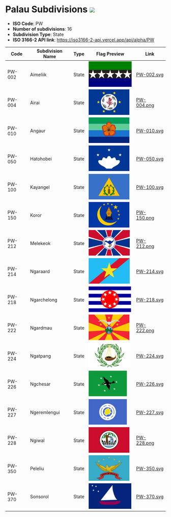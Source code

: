 # Palau Subdivisions ![](https://flagcdn.com/h40/pw.png)

- **ISO Code**: PW
- **Number of subdivisions**: 16
- **Subdivision Type**: State
- **ISO 3166-2 API link**: https://iso3166-2-api.vercel.app/api/alpha/PW

| Code  | Subdivision Name         | Type | Flag Preview | Link |
|-------|--------------------------|--------------| -------------- |----------|
| PW-002 | Aimeliik | State | <img src='https://raw.githubusercontent.com/amckenna41/iso3166-flags/main/iso3166-2-flags/PW/PW-002.svg' height='80'> | [PW-002.svg](https://github.com/amckenna41/iso3166-flags/blob/main/iso3166-2-flags/PW/PW-002.svg) |
| PW-004 | Airai | State | <img src='https://raw.githubusercontent.com/amckenna41/iso3166-flags/main/iso3166-2-flags/PW/PW-004.png' height='80'> | [PW-004.png](https://github.com/amckenna41/iso3166-flags/blob/main/iso3166-2-flags/PW/PW-004.png) |
| PW-010 | Angaur | State | <img src='https://raw.githubusercontent.com/amckenna41/iso3166-flags/main/iso3166-2-flags/PW/PW-010.svg' height='80'> | [PW-010.svg](https://github.com/amckenna41/iso3166-flags/blob/main/iso3166-2-flags/PW/PW-010.svg) |
| PW-050 | Hatohobei | State | <img src='https://raw.githubusercontent.com/amckenna41/iso3166-flags/main/iso3166-2-flags/PW/PW-050.svg' height='80'> | [PW-050.svg](https://github.com/amckenna41/iso3166-flags/blob/main/iso3166-2-flags/PW/PW-050.svg) |
| PW-100 | Kayangel | State | <img src='https://raw.githubusercontent.com/amckenna41/iso3166-flags/main/iso3166-2-flags/PW/PW-100.svg' height='80'> | [PW-100.svg](https://github.com/amckenna41/iso3166-flags/blob/main/iso3166-2-flags/PW/PW-100.svg) |
| PW-150 | Koror | State | <img src='https://raw.githubusercontent.com/amckenna41/iso3166-flags/main/iso3166-2-flags/PW/PW-150.png' height='80'> | [PW-150.png](https://github.com/amckenna41/iso3166-flags/blob/main/iso3166-2-flags/PW/PW-150.png) |
| PW-212 | Melekeok | State | <img src='https://raw.githubusercontent.com/amckenna41/iso3166-flags/main/iso3166-2-flags/PW/PW-212.png' height='80'> | [PW-212.png](https://github.com/amckenna41/iso3166-flags/blob/main/iso3166-2-flags/PW/PW-212.png) |
| PW-214 | Ngaraard | State | <img src='https://raw.githubusercontent.com/amckenna41/iso3166-flags/main/iso3166-2-flags/PW/PW-214.svg' height='80'> | [PW-214.svg](https://github.com/amckenna41/iso3166-flags/blob/main/iso3166-2-flags/PW/PW-214.svg) |
| PW-218 | Ngarchelong | State | <img src='https://raw.githubusercontent.com/amckenna41/iso3166-flags/main/iso3166-2-flags/PW/PW-218.svg' height='80'> | [PW-218.svg](https://github.com/amckenna41/iso3166-flags/blob/main/iso3166-2-flags/PW/PW-218.svg) |
| PW-222 | Ngardmau | State | <img src='https://raw.githubusercontent.com/amckenna41/iso3166-flags/main/iso3166-2-flags/PW/PW-222.png' height='80'> | [PW-222.png](https://github.com/amckenna41/iso3166-flags/blob/main/iso3166-2-flags/PW/PW-222.png) |
| PW-224 | Ngatpang | State | <img src='https://raw.githubusercontent.com/amckenna41/iso3166-flags/main/iso3166-2-flags/PW/PW-224.svg' height='80'> | [PW-224.svg](https://github.com/amckenna41/iso3166-flags/blob/main/iso3166-2-flags/PW/PW-224.svg) |
| PW-226 | Ngchesar | State | <img src='https://raw.githubusercontent.com/amckenna41/iso3166-flags/main/iso3166-2-flags/PW/PW-226.svg' height='80'> | [PW-226.svg](https://github.com/amckenna41/iso3166-flags/blob/main/iso3166-2-flags/PW/PW-226.svg) |
| PW-227 | Ngeremlengui | State | <img src='https://raw.githubusercontent.com/amckenna41/iso3166-flags/main/iso3166-2-flags/PW/PW-227.svg' height='80'> | [PW-227.svg](https://github.com/amckenna41/iso3166-flags/blob/main/iso3166-2-flags/PW/PW-227.svg) |
| PW-228 | Ngiwal | State | <img src='https://raw.githubusercontent.com/amckenna41/iso3166-flags/main/iso3166-2-flags/PW/PW-228.png' height='80'> | [PW-228.png](https://github.com/amckenna41/iso3166-flags/blob/main/iso3166-2-flags/PW/PW-228.png) |
| PW-350 | Peleliu | State | <img src='https://raw.githubusercontent.com/amckenna41/iso3166-flags/main/iso3166-2-flags/PW/PW-350.svg' height='80'> | [PW-350.svg](https://github.com/amckenna41/iso3166-flags/blob/main/iso3166-2-flags/PW/PW-350.svg) |
| PW-370 | Sonsorol | State | <img src='https://raw.githubusercontent.com/amckenna41/iso3166-flags/main/iso3166-2-flags/PW/PW-370.svg' height='80'> | [PW-370.svg](https://github.com/amckenna41/iso3166-flags/blob/main/iso3166-2-flags/PW/PW-370.svg) |
